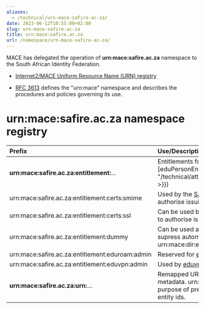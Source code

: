 ```yaml
---
aliases:
  - /technical/urn-mace-safire-ac-za/
date: 2023-06-12T10:55:00+02:00
slug: urn-mace-safire-ac-za
title: urn:mace:safire.ac.za
url: /namespace/urn-mace-safire-ac-za/
---
```


MACE has delegated the operation of **urn:mace:safire.ac.za** namespace to the South African Identity Federation.

  * [Internet2/MACE Uniform Resource Name (URN) registry](http://www.internet2.edu/products-services/trust-identity/mace-registries/urnmace-namespace/)

  * [RFC 3613](https://www.ietf.org/rfc/rfc3613.txt) defines the "urn:mace" namespace and describes the procedures and policies governing its use.

# urn:mace:safire.ac.za namespace registry

| Prefix | Use/Description |
:--------|:----------------|
| **urn:mace:safire.ac.za:entitlement:**… | Entitlements for SAFIRE's [eduPersonEntitlement]({{< ref "/technical/attributes/edupersonentitlement.md" >}}) |
| urn:mace:safire.ac.za:entitlement:certs:smime | Used by the [SA NREN Certificate Service](https://www.tenet.ac.za/services/certs/) to authorise issuing client (S/MIME) certs |
| urn:mace:safire.ac.za:entitlement:certs:ssl | Can be used by the [SA NREN Certificate Service](https://www.tenet.ac.za/services/certs/) to authorise issuing SSL certs for web servers |
| urn:mace:safire.ac.za:entitlement:dummy | Can be used as an eduPersonEntitlement to supress automatic generation of urn:mace:dir:entitlement:common-lib-terms. |
| urn:mace:safire.ac.za:entitlement:eduroam:admin | Reserved for [eduroam.ac.za](https://www.tenet.ac.za/services/eduroam) management portal |
| urn:mace:safire.ac.za:entitlement:eduvpn:admin | Used by [eduvpn.ac.za](https://www.tenet.ac.za/services/eduvpn) management portal |
| **urn:mace:safire.ac.za:urn:**… | Remapped URN-based entity ids in SAML proxy metadata. urn: space is used for the explicit purpose of preserving the formatting of these entity ids. |

